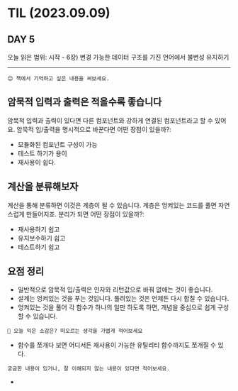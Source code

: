 # TIL (2023.09.09)

## DAY 5

오늘 읽은 범위: 시작 - 6장) 변경 가능한 데이터 구조를 가진 언어에서 불변성 유지하기

---

```text
😉 책에서 기억하고 싶은 내용을 써보세요.
```

## 암묵적 입력과 출력은 적을수록 좋습니다

암묵적 입력과 출력이 있다면 다른 컴포넌트와 강하게 연결된 컴포넌트라고 할 수 있어요.
암묵적 입/출력을 명시적으로 바꾼다면 어떤 장점이 있을까?:

- 모듈화된 컴포넌트 구성이 가능
- 테스트 하기가 용이
- 재사용이 쉽다.

## 계산을 분류해보자

계산을 통해 분류하면 이것은 계층이 될 수 있습니다. 계층은 엉켜있는 코드를 풀면 자연스럽게 만들어지죠.
분리가 되면 어떤 장점이 있을까?:

- 재사용하기 쉽고
- 유지보수하기 쉽고
- 테스트하기 쉽고

## 요점 정리

- 일반적으로 암묵적 입/출력은 인자와 리턴값으로 바꿔 없애는 것이 좋습니다.
- 설계는 엉켜있는 것을 푸는 것입니다. 풀려있는 것은 언제든 다시 합칠 수 있습니다.
- 엉켜있는 것을 풀어 각 함수가 하나의 일만 하도록 하면, 개념을 중심으로 쉽게 구성할 수 있습니다.

```text
🤔 오늘 익은 소감은? 떠오르는 생각을 가볍게 적어보세요
```

- 함수를 쪼개다 보면 어디서든 재사용이 가능한 유틸리티 함수까지도 쪼개질 수 있다.

```text
궁금한 내용이 있거나, 잘 이해되지 않는 내용이 있다면 적어보세요.
```

-
